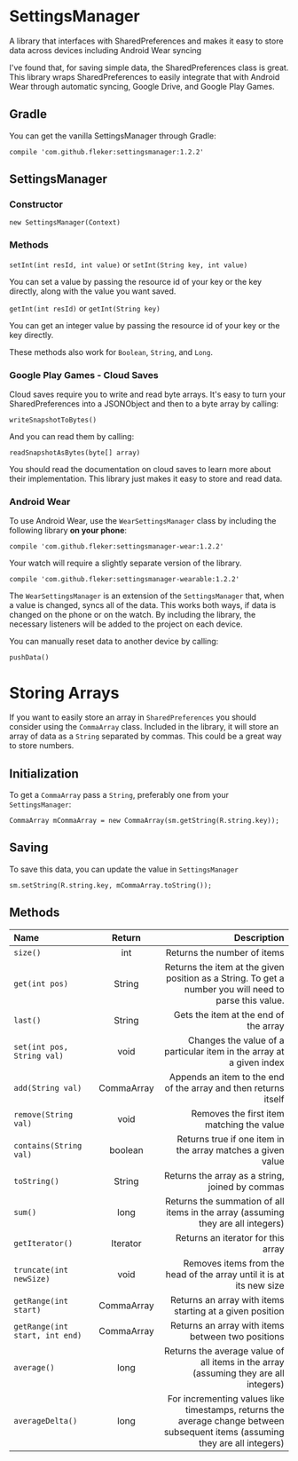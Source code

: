 # SettingsManager
A library that interfaces with SharedPreferences and makes it easy to store data across devices including Android Wear syncing

I've found that, for saving simple data, the SharedPreferences class is great. This library wraps SharedPreferences to easily 
integrate that with Android Wear through automatic syncing, Google Drive, and Google Play Games.

## Gradle
You can get the vanilla SettingsManager through Gradle:

    compile 'com.github.fleker:settingsmanager:1.2.2'

## SettingsManager

### Constructor
`new SettingsManager(Context)`

### Methods
`setInt(int resId, int value)` or `setInt(String key, int value)`

You can set a value by passing the resource id of your key or the key directly, along with the value you want saved.

`getInt(int resId)` or `getInt(String key)`

You can get an integer value by passing the resource id of your key or the key directly.

These methods also work for `Boolean`, `String`, and `Long`.

### Google Play Games - Cloud Saves
Cloud saves require you to write and read byte arrays. It's easy to turn your SharedPreferences into a JSONObject and then to a byte 
array by calling:

`writeSnapshotToBytes()` 

And you can read them by calling:

`readSnapshotAsBytes(byte[] array)`

You should read the documentation on cloud saves to learn more about their implementation. This library just makes it easy to store 
and read data. 

### Android Wear
To use Android Wear, use the `WearSettingsManager` class by including the following library **on your phone**:

    compile 'com.github.fleker:settingsmanager-wear:1.2.2'
    
Your watch will require a slightly separate version of the library.

    compile 'com.github.fleker:settingsmanager-wearable:1.2.2'

The `WearSettingsManager` is an extension of the `SettingsManager` that, when a value is changed, syncs all of the data. This works
both ways, if data is changed on the phone or on the watch. By including the library, the necessary listeners will be added to the project on each device.

You can manually reset data to another device by calling:

`pushData()`

# Storing Arrays 
If you want to easily store an array in `SharedPreferences` you should consider using the `CommaArray` class. Included in the library, it will store an array of data as a `String` separated by commas. This could be a great way to store numbers. 

## Initialization
To get a `CommaArray` pass a `String`, preferably one from your `SettingsManager`:

    CommaArray mCommaArray = new CommaArray(sm.getString(R.string.key));
    
## Saving
To save this data, you can update the value in `SettingsManager`

    sm.setString(R.string.key, mCommaArray.toString());
    
## Methods
| Name | Return | Description |
| :--- | :---:  | ---:        |
| `size()` | int | Returns the number of items |
| `get(int pos)` | String | Returns the item at the given position as a String. To get a number you will need to parse this value. |
| `last()` | String | Gets the item at the end of the array |
| `set(int pos, String val)` | void | Changes the value of a particular item in the array at a given index |
| `add(String val)` | CommaArray | Appends an item to the end of the array and then returns itself | 
| `remove(String val)` | void | Removes the first item matching the value |
| `contains(String val)` | boolean | Returns true if one item in the array matches a given value |
| `toString()` | String | Returns the array as a string, joined by commas |
| `sum()` | long | Returns the summation of all items in the array (assuming they are all integers) |
| `getIterator()` | Iterator<String> | Returns an iterator for this array |
| `truncate(int newSize)` | void | Removes items from the head of the array until it is at its new size |
| `getRange(int start)` | CommaArray | Returns an array with items starting at a given position |
| `getRange(int start, int end)` | CommaArray | Returns an array with items between two positions |
| `average()` | long | Returns the average value of all items in the array (assuming they are all integers) |
| `averageDelta()` | long | For incrementing values like timestamps, returns the average change between subsequent items (assuming they are all integers) |
